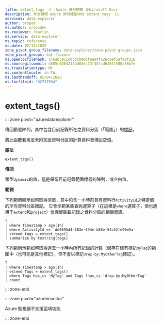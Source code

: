 ```yaml
---
title: extent_tags （）-Azure 資料總管 |Microsoft Docs
description: 本文說明 Azure 資料總管中的 extent_tags （）。
services: data-explorer
author: orspod
ms.author: orspodek
ms.reviewer: rkarlin
ms.service: data-explorer
ms.topic: reference
ms.date: 02/13/2020
zone_pivot_group_filename: data-explorer/zone-pivot-groups.json
zone_pivot_groups: kql-flavors
ms.openlocfilehash: 146ab59c1c0cbcb86bfae94fa26c09f5afa0f216
ms.sourcegitcommit: d885c0204212dd83ec73f45fad6184f580af6b7e
ms.translationtype: MT
ms.contentlocale: zh-TW
ms.lasthandoff: 05/04/2020
ms.locfileid: "82737584"
---
```

# <a name="extent_tags"></a>extent_tags()

::: zone pivot="azuredataexplorer"

傳回動態陣列，其中包含目前記錄所在之資料分區（「範圍」）的[標記](../management/extents-overview.md#extent-tagging)。 

將此函數套用至未附加至資料分區的計算資料會傳回空值。

**語法**

`extent_tags()`

**傳回**

類型`dynamic`的值，這是保留目前記錄範圍標籤的陣列，或空白值。

**範例**

下列範例顯示如何取得清單，其中包含一小時前具有資料行`ActivityId`之特定值的所有資料分區標記。 它會示範某些查詢運算子（在這裡是`where`運算子，但也適用于`extend`和`project`）會保留裝載記錄之資料分區的相關資訊。

```kusto
T
| where Timestamp > ago(1h)
| where ActivityId == 'dd0595d4-183e-494e-b88e-54c52fe90e5a'
| extend tags = extent_tags()
| summarize by tostring(tags)
```

下列範例示範如何取得過去一小時內所有記錄的計數（儲存在標有標記`MyTag`的範圍中（也可能是其他標記），但不會以標記`drop-by:MyOtherTag`標記）。

```kusto
T
| where Timestamp > ago(1h)
| extend Tags = extent_tags()
| where Tags has_cs 'MyTag' and Tags !has_cs 'drop-by:MyOtherTag'
| count
```

::: zone-end

::: zone pivot="azuremonitor"

Azure 監視器不支援這項功能

::: zone-end
